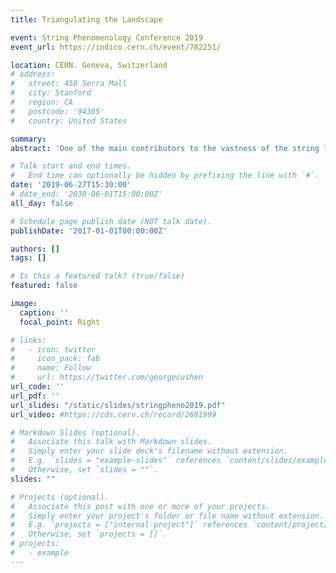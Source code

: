 ```yaml
---
title: Triangulating the Landscape

event: String Phenomenology Conference 2019
event_url: https://indico.cern.ch/event/782251/

location: CERN. Geneva, Switzerland
# address:
#   street: 450 Serra Mall
#   city: Stanford
#   region: CA
#   postcode: '94305'
#   country: United States

summary: 
abstract: 'One of the main contributors to the vastness of the string landscape is the immense number of Calabi-Yau (CY) manifolds on which the theory can be compactified. Currently, one of the largest sets of CYs is obtained from hypersurfaces in toric varieties, which result from fine, regular, star triangulations (FRSTs) of reflexive polytopes. In this talk I will present new developments in the study of FRSTs. I will describe how the space of FRSTs is connected and a derivation for a new upper bound for the total number of FRSTs, and hence for the number of hypersurface CYs. I will also discuss prospects for determining what a "typical" triangulation (and CY) looks like and the counting-measure predictions that could be made from that.'

# Talk start and end times.
#   End time can optionally be hidden by prefixing the line with `#`.
date: '2019-06-27T15:30:00'
# date_end: '2030-06-01T15:00:00Z'
all_day: false

# Schedule page publish date (NOT talk date).
publishDate: '2017-01-01T00:00:00Z'

authors: []
tags: []

# Is this a featured talk? (true/false)
featured: false

image:
  caption: ''
  focal_point: Right

# links:
#   - icon: twitter
#     icon_pack: fab
#     name: Follow
#     url: https://twitter.com/georgecushen
url_code: ''
url_pdf: ''
url_slides: "/static/slides/stringpheno2019.pdf"
url_video: #https://cds.cern.ch/record/2681999

# Markdown Slides (optional).
#   Associate this talk with Markdown slides.
#   Simply enter your slide deck's filename without extension.
#   E.g. `slides = "example-slides"` references `content/slides/example-slides.md`.
#   Otherwise, set `slides = ""`.
slides: ""

# Projects (optional).
#   Associate this post with one or more of your projects.
#   Simply enter your project's folder or file name without extension.
#   E.g. `projects = ["internal-project"]` references `content/project/deep-learning/index.md`.
#   Otherwise, set `projects = []`.
# projects:
#   - example
---
```



